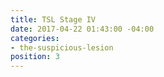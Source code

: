 ```yaml
---
title: TSL Stage IV
date: 2017-04-22 01:43:00 -04:00
categories:
- the-suspicious-lesion
position: 3
---
```


